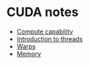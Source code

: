 # CUDA notes
- [Compute capability](https://github.com/prav-nak/cuda/tree/main/0_device_query)
- [Introduction to threads](https://github.com/prav-nak/cuda/tree/main/1_Intro_Threads)
- [Warps](https://github.com/prav-nak/cuda/tree/main/2_warps)
- [Memory](https://github.com/prav-nak/cuda/tree/main/3_memory_stuff)